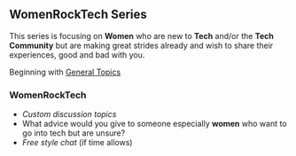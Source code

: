 ## WomenRockTech Series

This series is focusing on **Women** who are new to **Tech** and/or the **Tech Community** but are making great strides already and wish to share their experiences, good and bad with you.

Beginning with [General Topics](GeneralTopics.md)

### WomenRockTech

* *Custom discussion topics*
* What advice would you give to someone especially **women** who want to go into tech but are unsure?
* *Free style chat* (if time allows)
